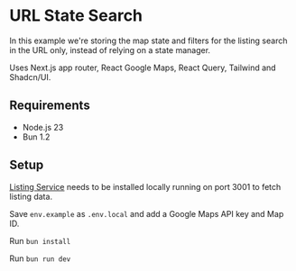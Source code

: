 # URL State Search

In this example we're storing the map state and filters for the listing search
in the URL only, instead of relying on a state manager.

Uses Next.js app router, React Google Maps, React Query, Tailwind and Shadcn/UI.

## Requirements

* Node.js 23
* Bun 1.2

## Setup

[Listing Service](https://github.com/adamwgriffin/listing_service) needs to be
installed locally running on port 3001 to fetch listing data.

Save `env.example` as `.env.local` and add a Google Maps API key and Map ID.

Run `bun install`

Run `bun run dev`
